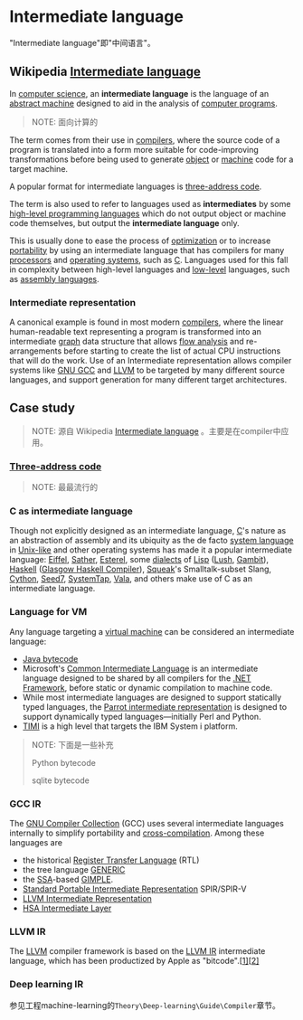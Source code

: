# Intermediate language

"Intermediate language"即"中间语言"。

## Wikipedia [Intermediate language](https://infogalactic.com/info/Intermediate_language)

In [computer science](https://infogalactic.com/info/Computer_science), an **intermediate language** is the language of an [abstract machine](https://infogalactic.com/info/Abstract_machine) designed to aid in the analysis of [computer programs](https://infogalactic.com/info/Computer_program). 

> NOTE: 面向计算的

The term comes from their use in [compilers](https://infogalactic.com/info/Compiler), where the source code of a program is translated into a form more suitable for code-improving transformations before being used to generate [object](https://infogalactic.com/info/Object_file) or [machine](https://infogalactic.com/info/Machine_language) code for a target machine. 

A popular format for intermediate languages is [three-address code](https://infogalactic.com/info/Three-address_code).

The term is also used to refer to languages used as **intermediates** by some [high-level programming languages](https://infogalactic.com/info/High-level_programming_language) which do not output object or machine code themselves, but output the **intermediate language** only. 

This is usually done to ease the process of [optimization](https://infogalactic.com/info/Optimization_(computer_science)) or to increase [portability](https://infogalactic.com/info/Porting) by using an intermediate language that has compilers for many [processors](https://infogalactic.com/info/Central_processing_unit) and [operating systems](https://infogalactic.com/info/Operating_systems), such as [C](https://infogalactic.com/info/C_(programming_language)). Languages used for this fall in complexity between high-level languages and [low-level](https://infogalactic.com/info/Low-level_programming_language) languages, such as [assembly languages](https://infogalactic.com/info/Assembly_language).

### Intermediate representation

A canonical example is found in most modern [compilers](https://infogalactic.com/info/Compilers), where the linear human-readable text representing a program is transformed into an intermediate [graph](https://infogalactic.com/info/Graph_(data_structure)) data structure that allows [flow analysis](https://infogalactic.com/info/Flow_analysis) and re-arrangements before starting to create the list of actual CPU instructions that will do the work. Use of an Intermediate representation allows compiler systems like [GNU GCC](https://infogalactic.com/info/GNU_Compiler_Collection) and [LLVM](https://infogalactic.com/info/LLVM) to be targeted by many different source languages, and support generation for many different target architectures.

## Case study

> NOTE: 源自 Wikipedia [Intermediate language](https://infogalactic.com/info/Intermediate_language) 。主要是在compiler中应用。

### [Three-address code](https://infogalactic.com/info/Three-address_code)

> NOTE: 最最流行的

### C as intermediate language

Though not explicitly designed as an intermediate language, [C](https://infogalactic.com/info/C_(programming_language))'s nature as an abstraction of assembly and its ubiquity as the de facto [system language](https://infogalactic.com/info/System_programming_language) in [Unix-like](https://infogalactic.com/info/Unix-like) and other operating systems has made it a popular intermediate language: [Eiffel](https://infogalactic.com/info/Eiffel_(programming_language)), [Sather](https://infogalactic.com/info/Sather), [Esterel](https://infogalactic.com/info/Esterel), some [dialects](https://infogalactic.com/info/Programming_language_dialect) of [Lisp](https://infogalactic.com/info/Lisp_(programming_language)) ([Lush](https://infogalactic.com/w/index.php?title=Lush_(programming_language)&action=edit&redlink=1), [Gambit](https://infogalactic.com/info/Gambit_(Scheme_implementation))), [Haskell](https://infogalactic.com/info/Haskell_(programming_language)) ([Glasgow Haskell Compiler](https://infogalactic.com/info/Glasgow_Haskell_Compiler)), [Squeak](https://infogalactic.com/info/Squeak)'s Smalltalk-subset Slang, [Cython](https://infogalactic.com/info/Cython), [Seed7](https://infogalactic.com/info/Seed7), [SystemTap](https://infogalactic.com/info/SystemTap), [Vala](https://infogalactic.com/info/Vala_(programming_language)), and others make use of C as an intermediate language. 



### Language for VM 

Any language targeting a [virtual machine](https://infogalactic.com/info/Virtual_machine) can be considered an intermediate language:

- [Java bytecode](https://infogalactic.com/info/Java_bytecode)
- Microsoft's [Common Intermediate Language](https://infogalactic.com/info/Common_Intermediate_Language) is an intermediate language designed to be shared by all compilers for the [.NET Framework](https://infogalactic.com/info/.NET_Framework), before static or dynamic compilation to machine code.
- While most intermediate languages are designed to support statically typed languages, the [Parrot intermediate representation](https://infogalactic.com/info/Parrot_intermediate_representation) is designed to support dynamically typed languages—initially Perl and Python.
- [TIMI](https://infogalactic.com/info/IBM_System_i#Instruction_set) is a high level that targets the IBM System i platform.



> NOTE: 下面是一些补充
>
> Python bytecode 
>
> sqlite bytecode



### GCC IR

The [GNU Compiler Collection](https://infogalactic.com/info/GNU_Compiler_Collection) (GCC) uses several intermediate languages internally to simplify portability and [cross-compilation](https://infogalactic.com/info/Cross-compilation). Among these languages are

- the historical [Register Transfer Language](https://infogalactic.com/info/Register_Transfer_Language) (RTL)
- the tree language [GENERIC](https://infogalactic.com/info/GNU_Compiler_Collection#GENERIC_and_GIMPLE)
- the [SSA](https://infogalactic.com/info/Static_single_assignment_form)-based [GIMPLE](https://infogalactic.com/info/GIMPLE).
- [Standard Portable Intermediate Representation](https://infogalactic.com/info/Standard_Portable_Intermediate_Representation) SPIR/SPIR-V
- [LLVM Intermediate Representation](https://infogalactic.com/info/LLVM_Intermediate_Representation)
- [HSA Intermediate Layer](https://infogalactic.com/info/HSA_Intermediate_Layer)

### LLVM IR

The [LLVM](https://infogalactic.com/info/LLVM) compiler framework is based on the [LLVM IR](https://infogalactic.com/info/LLVM#Intermediate_Representation) intermediate language, which has been productized by Apple as "bitcode".[[1\]](https://infogalactic.com/info/Intermediate_language#cite_note-Apple.27s_bitcode-1)[[2\]](https://infogalactic.com/info/Intermediate_language#cite_note-LLVM_Bitcode-2)



### Deep learning IR

参见工程machine-learning的`Theory\Deep-learning\Guide\Compiler`章节。